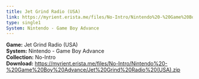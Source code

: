 ```yaml
---
title: Jet Grind Radio (USA)
link: https://myrient.erista.me/files/No-Intro/Nintendo%20-%20Game%20Boy%20Advance/Jet%20Grind%20Radio%20(USA).zip
type: single1
System: Nintendo - Game Boy Advance
---
```

<b>Game:</b> Jet Grind Radio (USA)<br>
<b>System:</b> Nintendo - Game Boy Advance<br>
<b>Collection:</b> No-Intro<br>
<b>Download:</b> https://myrient.erista.me/files/No-Intro/Nintendo%20-%20Game%20Boy%20Advance/Jet%20Grind%20Radio%20(USA).zip